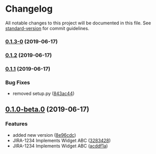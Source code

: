 # Changelog

All notable changes to this project will be documented in this file. See [standard-version](https://github.com/conventional-changelog/standard-version) for commit guidelines.

### [0.1.3-0](https://github.com/Ronyonka/test-project/compare/v0.1.2...v0.1.3-0) (2019-06-17)



### [0.1.2](https://github.com/Ronyonka/test-project/compare/v0.1.1...v0.1.2) (2019-06-17)



### [0.1.1](https://github.com/Ronyonka/test-project/compare/v0.1.0...v0.1.1) (2019-06-17)


### Bug Fixes

* removed setup.py ([843ac44](https://github.com/Ronyonka/test-project/commit/843ac44))



## [0.1.0-beta.0](https://github.com/Ronyonka/test-project/compare/v2.0.2-0...v0.1.0-beta.0) (2019-06-17)


### Features

* added new version ([8e96cdc](https://github.com/Ronyonka/test-project/commit/8e96cdc))
* JIRA-1234 Implements Widget ABC ([3283428](https://github.com/Ronyonka/test-project/commit/3283428))
* JIRA-1234 Implements Widget ABC ([acddf1a](https://github.com/Ronyonka/test-project/commit/acddf1a))
